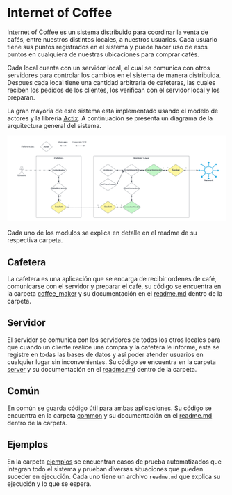 # Internet of Coffee

Internet of Coffee es un sistema distribuido para coordinar la venta de cafés, entre nuestros distintos locales, a nuestros usuarios. Cada usuario tiene sus puntos registrados en el sistema y puede hacer uso de esos puntos en cualquiera de nuestras ubicaciones para comprar cafés.

Cada local cuenta con un servidor local, el cual se comunica con otros servidores para controlar los cambios en el sistema de manera distribuida. Despues cada local tiene una cantidad arbitraria de cafeteras, las cuales reciben los pedidos de los clientes, los verifican con el servidor local y los preparan.

La gran mayoría de este sistema esta implementado usando el modelo de actores y la librería [Actix](https://docs.rs/actix/latest/actix/). A continuación se presenta un diagrama de la arquitectura general del sistema.

![Architecture](img/internet_of_coffee_architecture.png)

Cada uno de los modulos se explica en detalle en el readme de su respectiva carpeta.

## Cafetera

La cafetera es una aplicación que se encarga de recibir ordenes de café, comunicarse con el servidor y preparar el café, su código se encuentra en la carpeta [coffee_maker](https://github.com/concurrentes-fiuba/2022-2c-tp2-rostov/tree/main/coffee_maker) y su documentación en el [readme.md](https://github.com/concurrentes-fiuba/2022-2c-tp2-rostov/blob/main/coffee_maker/readme.md) dentro de la carpeta.

## Servidor

El servidor se comunica con los servidores de todos los otros locales para que cuando un cliente realice una compra y la cafetera le informe, esta se registre en todas las bases de datos y así poder atender usuarios en cualquier lugar sin inconvenientes. Su código se encuentra en la carpeta [server](https://github.com/concurrentes-fiuba/2022-2c-tp2-rostov/tree/main/server) y su documentación en el [readme.md](https://github.com/concurrentes-fiuba/2022-2c-tp2-rostov/blob/main/server/readme.md) dentro de la carpeta.

## Común

En común se guarda código útil para ambas aplicaciones. Su código se encuentra en la carpeta [common](https://github.com/concurrentes-fiuba/2022-2c-tp2-rostov/tree/main/common) y su documentación en el [readme.md](https://github.com/concurrentes-fiuba/2022-2c-tp2-rostov/blob/main/common/readme.md) dentro de la carpeta.

## Ejemplos

En la carpeta [ejemplos](https://github.com/concurrentes-fiuba/2022-2c-tp2-rostov/tree/main/ejemplos) se encuentran casos de prueba automatizados que integran todo el sistema y prueban diversas situaciones que pueden suceder en ejecución. Cada uno tiene un archivo `readme.md` que explica su ejecución y lo que se espera.
